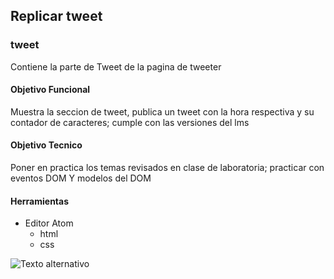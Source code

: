 ## Replicar tweet

### tweet
Contiene la parte de Tweet de la pagina de tweeter

#### Objetivo Funcional
Muestra la seccion de tweet, publica un tweet con la hora respectiva y su contador de caracteres; cumple con las versiones del lms

#### Objetivo Tecnico
Poner en practica los temas revisados en clase de laboratoria; practicar con eventos DOM Y modelos del DOM
#### Herramientas

+ Editor Atom
    + html
    + css

![Texto alternativo](https://media.giphy.com/media/3ov9jP4RIGQCUQOScg/giphy.gif)
